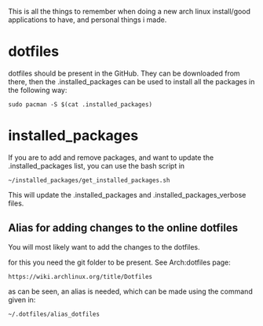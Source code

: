 This is all the things to remember when doing a new arch linux install/good applications to have, and personal things i made.


# dotfiles

dotfiles should be present in the GitHub. They can be downloaded from there, then the .installed_packages can be used to install all the packages in the following way:

    sudo pacman -S $(cat .installed_packages)


# installed_packages

If you are to add and remove packages, and want to update the .installed_packages list, you can use the bash script in

    ~/installed_packages/get_installed_packages.sh

This will update the .installed_packages and .installed_packages_verbose files.


## Alias for adding changes to the online dotfiles

You will most likely want to add the changes to the dotfiles.

for this you need the git folder to be present. See Arch:dotfiles page:

    https://wiki.archlinux.org/title/Dotfiles

as can be seen, an alias is needed, which can be made using the command given in:

    ~/.dotfiles/alias_dotfiles


